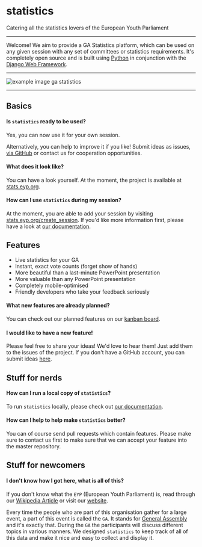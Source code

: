 # statistics 

Catering all the statistics lovers of the European Youth Parliament

***
Welcome! We aim to provide a GA Statistics platform, which can be used on any given session with any set of committees or statistics requirements. It's completely open source and is built using [Python](http://python.org) in conjunction with the [Django Web Framework](https://www.djangoproject.com/).

***
![example image ga statistics](http://i.imgur.com/DM6zeJS.jpg)

***
## Basics
#### Is `statistics` ready to be used?

Yes, you can now use it for your own session.

Alternatively, you can help to improve it if you like! Submit ideas as issues, [via GitHub](https://github.com/eyp-developers/statistics/issues) or contact us for cooperation opportunities.

#### What does it look like?

You can have a look yourself. At the moment, the project is available at [stats.eyp.org](https://stats.eyp.org).

#### How can I use `statistics` during my session?

At the moment, you are able to add your session by visiting [stats.eyp.org/create_session](https://stats.eyp.org/create_session/).
If you'd like more information first, please have a look at [our documentation](https://ga-statistics.readthedocs.io).

## Features

* Live statistics for your GA
* Instant, exact vote counts (forget show of hands)
* More beautiful than a last-minute PowerPoint presentation
* More valuable than any PowerPoint presentation
* Completely mobile-optimised
* Friendly developers who take your feedback seriously

#### What new features are already planned?

You can check out our planned features on our [kanban board](http://waffle.io/eyp-developers/statistics).

#### I would like to have a new feature!

Please feel free to share your ideas! We'd love to hear them! Just add them to the issues of the project. If you don't have a GitHub account, you can submit ideas [here](https://gitreports.com/issue/eyp-developers/statistics).

## Stuff for nerds
#### How can I run a local copy of `statistics`?

To run `statistics` locally, please check out [our documentation](https://ga-statistics.readthedocs.io/en/latest/selfhosting/introduction.html).

#### How can I help to help make `statistics` better?
You can of course send pull requests which contain features. Please make sure to contact us first to make sure that we can accept your feature into the master repository.

## Stuff for newcomers
#### I don't know how I got here, what is all of this?

If you don't know what the `EYP` (European Youth Parliament) is, read through our [Wikipedia Article](https://en.wikipedia.org/wiki/European_Youth_Parliament) or visit our [website](http://eyp.org).

Every time the people who are part of this organisation gather for a large event, a part of this event is called the `GA`. It stands for [General Assembly](https://en.wikipedia.org/wiki/General_assembly) and it's exactly that. During the `GA` the participants will discuss different topics in various manners. We designed `statistics` to keep track of all of this data and make it nice and easy to collect and display it.
